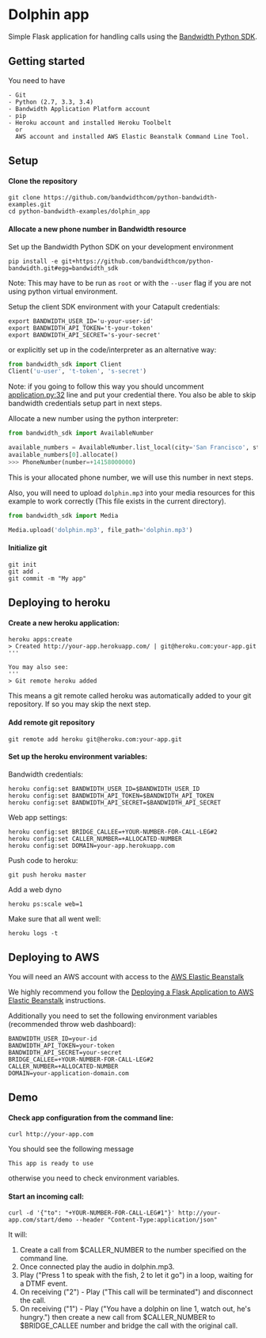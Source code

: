 # Dolphin app

Simple Flask application for handling calls using the [Bandwidth Python SDK](https://github.com/bandwidthcom/python-bandwidth).


## Getting started
You need to have

    - Git
    - Python (2.7, 3.3, 3.4)
    - Bandwidth Application Platform account
    - pip
    - Heroku account and installed Heroku Toolbelt
      or
      AWS account and installed AWS Elastic Beanstalk Command Line Tool.


## Setup

#### Clone the repository

```console
git clone https://github.com/bandwidthcom/python-bandwidth-examples.git
cd python-bandwidth-examples/dolphin_app
```
#### Allocate a new phone number in Bandwidth resource

Set up the Bandwidth Python SDK on your development environment
```console
pip install -e git+https://github.com/bandwidthcom/python-bandwidth.git#egg=bandwidth_sdk
```
Note: This may have to be run as `root` or with the `--user` flag if you are not using python virtual environment.

Setup the client SDK environment with your Catapult credentials:
```console
export BANDWIDTH_USER_ID='u-your-user-id'
export BANDWIDTH_API_TOKEN='t-your-token'
export BANDWIDTH_API_SECRET='s-your-secret'
```

or explicitly set up in the code/interpreter as an alternative way:

```python
from bandwidth_sdk import Client
Client('u-user', 't-token', 's-secret')
```
Note: if you going to follow this way you should uncomment [application.py:32](https://github.com/bandwidthcom/python-bandwidth-examples/blob/master/dolphin_app/application.py#L32) 
line and put your credential there.
You also be able to skip bandwidth credentials setup part in next steps.

Allocate a new number using the python interpreter:
```python
from bandwidth_sdk import AvailableNumber

available_numbers = AvailableNumber.list_local(city='San Francisco', state='CA')
available_numbers[0].allocate()
>>> PhoneNumber(number=+14158000000)
```
This is your allocated phone number, we will use this number in next steps.

Also, you will need to upload `dolphin.mp3` into your media resources for this example to work correctly (This file exists in the current directory).
```python
from bandwidth_sdk import Media

Media.upload('dolphin.mp3', file_path='dolphin.mp3')
```

#### Initialize git
```console
git init
git add .
git commit -m "My app"
```

##  Deploying to heroku


#### Create a new heroku application:
```console
heroku apps:create
> Created http://your-app.herokuapp.com/ | git@heroku.com:your-app.git
'''

You may also see:
'''
> Git remote heroku added
```
This means a git remote called heroku was automatically added to your git repository.  If so you may skip the next step.

#### Add remote git repository
```console
git remote add heroku git@heroku.com:your-app.git
```

#### Set up the heroku environment variables:

Bandwidth credentials:
```console
heroku config:set BANDWIDTH_USER_ID=$BANDWIDTH_USER_ID
heroku config:set BANDWIDTH_API_TOKEN=$BANDWIDTH_API_TOKEN
heroku config:set BANDWIDTH_API_SECRET=$BANDWIDTH_API_SECRET
```
Web app settings:
```console
heroku config:set BRIDGE_CALLEE=+YOUR-NUMBER-FOR-CALL-LEG#2
heroku config:set CALLER_NUMBER=+ALLOCATED-NUMBER
heroku config:set DOMAIN=your-app.herokuapp.com
```

Push code to heroku:
```console
git push heroku master
```

Add a web dyno
```console
heroku ps:scale web=1
```

Make sure that all went well:
```console
heroku logs -t
```

##  Deploying to AWS

You will need an AWS account with access to the [AWS Elastic Beanstalk](http://aws.amazon.com/elasticbeanstalk)

We highly recommend you follow the [Deploying a Flask Application to AWS Elastic Beanstalk](http://docs.aws.amazon.com/elasticbeanstalk/latest/dg/create_deploy_Python_flask.html) instructions.

Additionally you need to set the following environment variables (recommended throw web dashboard):

```console
BANDWIDTH_USER_ID=your-id
BANDWIDTH_API_TOKEN=your-token
BANDWIDTH_API_SECRET=your-secret
BRIDGE_CALLEE=+YOUR-NUMBER-FOR-CALL-LEG#2
CALLER_NUMBER=+ALLOCATED-NUMBER
DOMAIN=your-application-domain.com
```

## Demo
#### Check app configuration from the command line:

```console
curl http://your-app.com
```
You should see the following message

```
This app is ready to use
```

otherwise you need to check environment variables.


#### Start an incoming call:
```console
curl -d '{"to": "+YOUR-NUMBER-FOR-CALL-LEG#1"}' http://your-app.com/start/demo --header "Content-Type:application/json"
```

It will:

1. Create a call from $CALLER_NUMBER to the number specified on the command line.
2. Once connected play the audio in dolphin.mp3.
2. Play ("Press 1 to speak with the fish, 2 to let it go") in a loop, waiting for a DTMF event.
3. On receiving ("2") - Play ("This call will be terminated") and disconnect the call.
4. On receiving ("1") - Play ("You have a dolphin on line 1, watch out, he's hungry.") then create a new call from $CALLER_NUMBER to $BRIDGE_CALLEE number and bridge the call with the original call.

